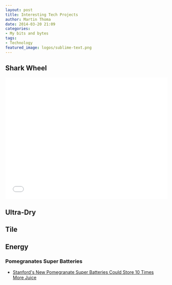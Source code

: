 ```yaml
---
layout: post
title: Interesting Tech Projects
author: Martin Thoma
date: 2014-03-20 21:09
categories:
- My bits and bytes
tags:
- Technology
featured_image: logos/sublime-text.png
---
```


## Shark Wheel

<iframe width="512" height="384" src="//www.youtube.com/embed/vFHLQNJkdnQ" frameborder="0" allowfullscreen></iframe>

## Ultra-Dry

## Tile

## Energy
### Pomegranates Super Batteries

* [Stanford's New Pomegranate Super Batteries Could Store 10 Times More Juice](http://inhabitat.com/stanfords-new-pomegranate-super-batteries-could-store-10-times-more-juice/)